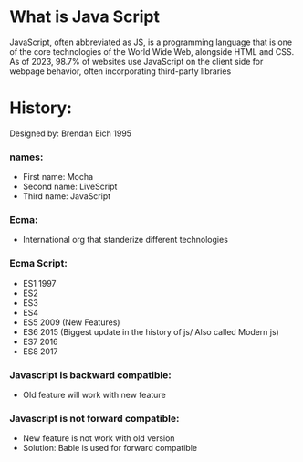 # What is Java Script
JavaScript, often abbreviated as JS, is a programming language that is one of the core technologies of the World Wide Web, alongside HTML and CSS. As of 2023, 98.7% of websites use JavaScript on the client side for webpage behavior, often incorporating third-party libraries

# History:
Designed by: Brendan Eich 1995

### names:
 - First name:   Mocha
 - Second name:  LiveScript
 - Third  name:  JavaScript  
 
### Ecma:
- International org that standerize different technologies
### Ecma Script:
- ES1 1997
- ES2 
- ES3
- ES4
- ES5   2009 (New Features)
- ES6   2015 (Biggest update in the history of js/ Also called Modern js)
- ES7   2016
- ES8   2017

### Javascript is backward compatible:
- Old feature will work with new feature
### Javascript is not forward compatible:
- New feature is not work with old version
- Solution: Bable is used for forward compatible
